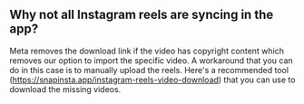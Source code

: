 ## Why not all Instagram reels are syncing in the app?

Meta removes the download link if the video has copyright content which removes our option to import the specific video. A workaround that you can do in this case is to manually upload the reels. Here's a recommended tool (https://snapinsta.app/instagram-reels-video-download) that you can use to download the missing videos.